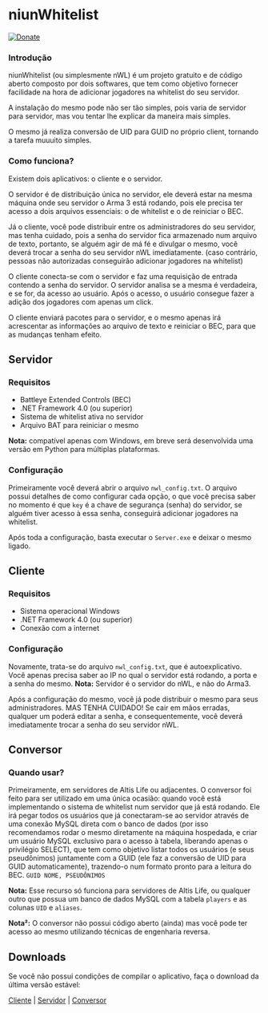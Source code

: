 # niunWhitelist
[![Donate](https://img.shields.io/badge/Donate-PayPal-green.svg)](https://www.paypal.com/cgi-bin/webscr?cmd=_donations&business=C67HPRXBWNM7Q&lc=BR&item_name=Niunzin&item_number=DONATE_NIUN&currency_code=BRL&bn=PP%2dDonationsBF%3abtn_donateCC_LG%2egif%3aNonHosted)
### Introdução
niunWhitelist (ou simplesmente nWL) é um projeto gratuito e de código aberto composto por dois softwares, que tem como objetivo fornecer facilidade na hora de adicionar jogadores na whitelist do seu servidor.

A instalação do mesmo pode não ser tão simples, pois varia de servidor para servidor, mas vou tentar lhe explicar da maneira mais simples.


O mesmo já realiza conversão de UID para GUID no próprio client, tornando a tarefa muuuito simples.

### Como funciona?
Existem dois aplicativos: o cliente e o servidor.

O servidor é de distribuição única no servidor, ele deverá estar na mesma máquina onde seu servidor o Arma 3 está rodando, pois ele precisa ter acesso a dois arquivos essenciais: o de whitelist e o de reiniciar o BEC.

Já o cliente, você pode distribuir entre os administradores do seu servidor, mas tenha cuidado, pois a senha do servidor fica armazenado num arquivo de texto, portanto, se alguém agir de má fé e divulgar o mesmo, você deverá trocar a senha do seu servidor nWL imediatamente. (caso contrário, pessoas não autorizadas conseguirão adicionar jogadores na whitelist)

O cliente conecta-se com o servidor e faz uma requisição de entrada contendo a senha do servidor. O servidor analisa se a mesma é verdadeira, e se for, da acesso ao usuário. Após o acesso, o usuário consegue fazer a adição dos jogadores com apenas um click.

O cliente enviará pacotes para o servidor, e o mesmo apenas irá acrescentar as informações ao arquivo de texto e reiniciar o BEC, para que as mudanças tenham efeito.

## Servidor
### Requisitos
  - Battleye Extended Controls (BEC)
  - .NET Framework 4.0 (ou superior)
  - Sistema de whitelist ativa no servidor
  - Arquivo BAT para reiniciar o mesmo

**Nota:** compatível apenas com Windows, em breve será desenvolvida uma versão em Python para múltiplas plataformas.

### Configuração
Primeiramente você deverá abrir o arquivo ```nwl_config.txt```.
O arquivo possui detalhes de como configurar cada opção, o que você precisa saber no momento é que ```key``` é a chave de segurança (senha) do servidor, se alguém tiver acesso à essa senha, conseguirá adicionar jogadores na whitelist.

Após toda a configuração, basta executar o ```Server.exe``` e deixar o mesmo ligado.

## Cliente
### Requisitos
  - Sistema operacional Windows
  - .NET Framework 4.0 (ou superior)
  - Conexão com a internet
 
### Configuração
Novamente, trata-se do arquivo ```nwl_config.txt```, que é autoexplicativo.
Você apenas precisa saber ao IP no qual o servidor está rodando, a porta e a senha do mesmo.
**Nota:** Servidor é o servidor do nWL, e não do Arma3.

Após a configuração do mesmo, você já pode distribuir o mesmo para seus administradores.
MAS TENHA CUIDADO! Se cair em mãos erradas, qualquer um poderá editar a senha, e consequentemente, você deverá imediatamente trocar a senha do seu servidor nWL.

## Conversor
### Quando usar?
Primeiramente, em servidores de Altis Life ou adjacentes.
O conversor foi feito para ser utilizado em uma única ocasião: quando você está implementando o sistema de whitelist num servidor que já está rodando. Ele irá pegar todos os usuários que já conectaram-se ao servidor através de uma conexão MySQL direta com o banco de dados (por isso recomendamos rodar o mesmo diretamente na máquina hospedada, e criar um usuário MySQL exclusivo para o acesso à tabela, liberando apenas o privilégio SELECT), que tem como objetivo listar todos os usuários (e seus pseudônimos) juntamente com a GUID (ele faz a conversão de UID para GUID automaticamente), trazendo-o num formato pronto para a leitura do BEC.
```GUID NOME, PSEUDÔNIMOS```

**Nota:** Esse recurso só funciona para servidores de Altis Life, ou qualquer outro que possua um banco de dados MySQL com a tabela ```players``` e as colunas ```UID``` e ```aliases```.

**Nota²:** O conversor não possui código aberto (ainda) mas você pode ter acesso ao mesmo utilizando técnicas de engenharia reversa.

## Downloads
Se você não possui condições de compilar o aplicativo, faça o download da última versão estável:

[Cliente](https://github.com/Niunzin/niunWhitelist/tree/master/Downloads/Client) | [Servidor](https://github.com/Niunzin/niunWhitelist/tree/master/Downloads/Server) | [Conversor](https://github.com/Niunzin/niunWhitelist/raw/master/Tools/Conversor.rar)
